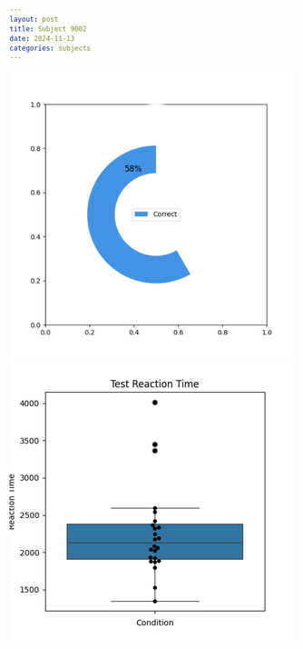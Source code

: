 ```yaml
---
layout: post
title: Subject 9002
date: 2024-11-13
categories: subjects
---
```


![](data/9002/run-5/9002_FN_acc_test.png)
![](data/9002/run-5/9002_FN_rt.png)
